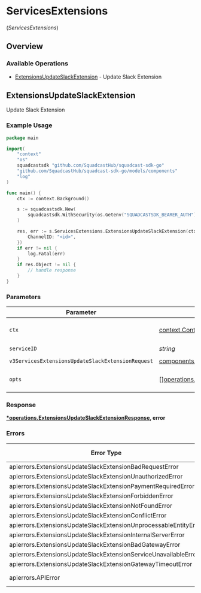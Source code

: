 # ServicesExtensions
(*ServicesExtensions*)

## Overview

### Available Operations

* [ExtensionsUpdateSlackExtension](#extensionsupdateslackextension) - Update Slack Extension

## ExtensionsUpdateSlackExtension

Update Slack Extension

### Example Usage

<!-- UsageSnippet language="go" operationID="Extensions_updateSlackExtension" method="put" path="/v3/services/{serviceID}/extensions" -->
```go
package main

import(
	"context"
	"os"
	squadcastsdk "github.com/SquadcastHub/squadcast-sdk-go"
	"github.com/SquadcastHub/squadcast-sdk-go/models/components"
	"log"
)

func main() {
    ctx := context.Background()

    s := squadcastsdk.New(
        squadcastsdk.WithSecurity(os.Getenv("SQUADCASTSDK_BEARER_AUTH")),
    )

    res, err := s.ServicesExtensions.ExtensionsUpdateSlackExtension(ctx, "<id>", components.V3ServicesExtensionsUpdateSlackExtensionRequest{
        ChannelID: "<id>",
    })
    if err != nil {
        log.Fatal(err)
    }
    if res.Object != nil {
        // handle response
    }
}
```

### Parameters

| Parameter                                                                                                                                | Type                                                                                                                                     | Required                                                                                                                                 | Description                                                                                                                              |
| ---------------------------------------------------------------------------------------------------------------------------------------- | ---------------------------------------------------------------------------------------------------------------------------------------- | ---------------------------------------------------------------------------------------------------------------------------------------- | ---------------------------------------------------------------------------------------------------------------------------------------- |
| `ctx`                                                                                                                                    | [context.Context](https://pkg.go.dev/context#Context)                                                                                    | :heavy_check_mark:                                                                                                                       | The context to use for the request.                                                                                                      |
| `serviceID`                                                                                                                              | *string*                                                                                                                                 | :heavy_check_mark:                                                                                                                       | N/A                                                                                                                                      |
| `v3ServicesExtensionsUpdateSlackExtensionRequest`                                                                                        | [components.V3ServicesExtensionsUpdateSlackExtensionRequest](../../models/components/v3servicesextensionsupdateslackextensionrequest.md) | :heavy_check_mark:                                                                                                                       | N/A                                                                                                                                      |
| `opts`                                                                                                                                   | [][operations.Option](../../models/operations/option.md)                                                                                 | :heavy_minus_sign:                                                                                                                       | The options for this request.                                                                                                            |

### Response

**[*operations.ExtensionsUpdateSlackExtensionResponse](../../models/operations/extensionsupdateslackextensionresponse.md), error**

### Errors

| Error Type                                                       | Status Code                                                      | Content Type                                                     |
| ---------------------------------------------------------------- | ---------------------------------------------------------------- | ---------------------------------------------------------------- |
| apierrors.ExtensionsUpdateSlackExtensionBadRequestError          | 400                                                              | application/json                                                 |
| apierrors.ExtensionsUpdateSlackExtensionUnauthorizedError        | 401                                                              | application/json                                                 |
| apierrors.ExtensionsUpdateSlackExtensionPaymentRequiredError     | 402                                                              | application/json                                                 |
| apierrors.ExtensionsUpdateSlackExtensionForbiddenError           | 403                                                              | application/json                                                 |
| apierrors.ExtensionsUpdateSlackExtensionNotFoundError            | 404                                                              | application/json                                                 |
| apierrors.ExtensionsUpdateSlackExtensionConflictError            | 409                                                              | application/json                                                 |
| apierrors.ExtensionsUpdateSlackExtensionUnprocessableEntityError | 422                                                              | application/json                                                 |
| apierrors.ExtensionsUpdateSlackExtensionInternalServerError      | 500                                                              | application/json                                                 |
| apierrors.ExtensionsUpdateSlackExtensionBadGatewayError          | 502                                                              | application/json                                                 |
| apierrors.ExtensionsUpdateSlackExtensionServiceUnavailableError  | 503                                                              | application/json                                                 |
| apierrors.ExtensionsUpdateSlackExtensionGatewayTimeoutError      | 504                                                              | application/json                                                 |
| apierrors.APIError                                               | 4XX, 5XX                                                         | \*/\*                                                            |